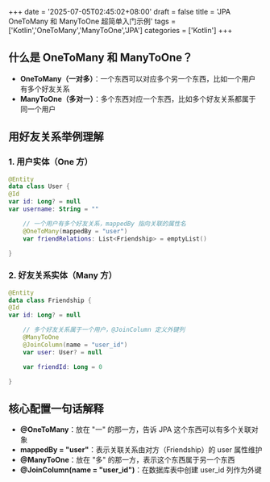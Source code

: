 +++
date = '2025-07-05T02:45:02+08:00'
draft = false
title = 'JPA OneToMany 和 ManyToOne 超简单入门示例'
tags = ['Kotlin','OneToMany','ManyToOne','JPA']
categories = ['Kotlin']
+++

## 什么是 OneToMany 和 ManyToOne？

- **OneToMany（一对多）**：一个东西可以对应多个另一个东西，比如一个用户有多个好友关系
- **ManyToOne（多对一）**：多个东西对应一个东西，比如多个好友关系都属于同一个用户

## 用好友关系举例理解

### **1. 用户实体（One 方）**

```Kotlin
@Entity
data class User {
@Id
var id: Long? = null
var username: String = ""

    // 一个用户有多个好友关系，mappedBy 指向关联的属性名
    @OneToMany(mappedBy = "user")
    var friendRelations: List<Friendship> = emptyList()

}
```

### **2. 好友关系实体（Many 方）**

```Kotlin
@Entity
data class Friendship {
@Id
var id: Long? = null

    // 多个好友关系属于一个用户，@JoinColumn 定义外键列
    @ManyToOne
    @JoinColumn(name = "user_id")
    var user: User? = null

    var friendId: Long = 0

}
```

## 核心配置一句话解释

- **@OneToMany**：放在 "一" 的那一方，告诉 JPA 这个东西可以有多个关联对象
- **mappedBy = "user"**：表示关联关系由对方（Friendship）的 user 属性维护
- **@ManyToOne**：放在 "多" 的那一方，表示这个东西属于另一个东西
- **@JoinColumn(name = "user_id")**：在数据库表中创建 user_id 列作为外键
